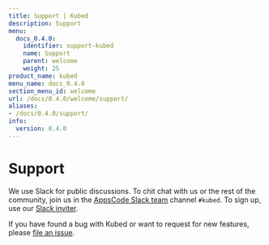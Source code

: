 ```yaml
---
title: Support | Kubed
description: Support
menu:
  docs_0.4.0:
    identifier: support-kubed
    name: Support
    parent: welcome
    weight: 25
product_name: kubed
menu_name: docs_0.4.0
section_menu_id: welcome
url: /docs/0.4.0/welcome/support/
aliases:
- /docs/0.4.0/support/
info:
  version: 0.4.0
---
```


# Support

We use Slack for public discussions. To chit chat with us or the rest of the community, join us in the [AppsCode Slack team](https://appscode.slack.com/messages/C6HSHCKBL/details/) channel `#kubed`. To sign up, use our [Slack inviter](https://slack.appscode.com/).

If you have found a bug with Kubed or want to request for new features, please [file an issue](https://github.com/appscode/kubed/issues/new).
